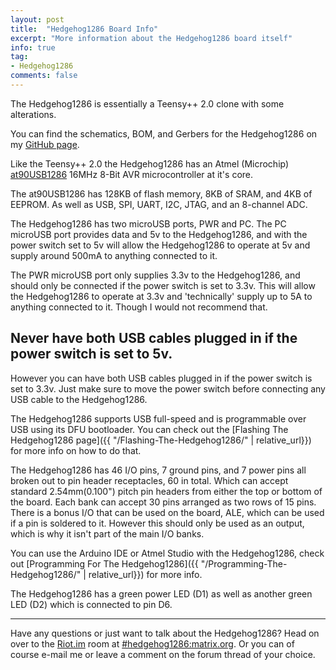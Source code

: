 ```yaml
---
layout: post
title:  "Hedgehog1286 Board Info"
excerpt: "More information about the Hedgehog1286 board itself"
info: true
tag:
- Hedgehog1286
comments: false
---
```


The Hedgehog1286 is essentially a Teensy++ 2.0 clone with some alterations.

You can find the schematics, BOM, and Gerbers for the Hedgehog1286 on my [GitHub page](https://github.com/Zeigren).

Like the Teensy++ 2.0 the Hedgehog1286 has an Atmel (Microchip) [at90USB1286](https://www.microchip.com/wwwproducts/en/AT90USB1286) 16MHz 8-Bit AVR microcontroller at it's core.

The at90USB1286 has 128KB of flash memory, 8KB of SRAM, and 4KB of EEPROM. As well as USB, SPI, UART, I2C, JTAG, and an 8-channel ADC.

The Hedgehog1286 has two microUSB ports, PWR and PC. The PC microUSB port provides data and 5v to the Hedgehog1286, and with the power switch set to 5v will allow the Hedgehog1286 to operate at 5v and supply around 500mA to anything connected to it.

The PWR microUSB port only supplies 3.3v to the Hedgehog1286, and should only be connected if the power switch is set to 3.3v. This will allow the Hedgehog1286 to operate at 3.3v and 'technically' supply up to 5A to anything connected to it. Though I would not recommend that.

## Never have both USB cables plugged in if the power switch is set to 5v.

However you can have both USB cables plugged in if the power switch is set to 3.3v. Just make sure to move the power switch before connecting any USB cable to the Hedgehog1286.

The Hedgehog1286 supports USB full-speed and is programmable over USB using its DFU bootloader. You can check out the [Flashing The Hedgehog1286 page]({{ "/Flashing-The-Hedgehog1286/" | relative_url}}) for more info on how to do that.

The Hedgehog1286 has 46 I/O pins, 7 ground pins, and 7 power pins all broken out to pin header receptacles, 60 in total. Which can accept standard 2.54mm(0.100") pitch pin headers from either the top or bottom of the board. Each bank can accept 30 pins arranged as two rows of 15 pins. There is a bonus I/O that can be used on the board, ALE, which can be used if a pin is soldered to it. However this should only be used as an output, which is why it isn't part of the main I/O banks.

You can use the Arduino IDE or Atmel Studio with the Hedgehog1286, check out [Programming For The Hedgehog1286]({{ "/Programming-The-Hedgehog1286/" | relative_url}}) for more info.

The Hedgehog1286 has a green power LED (D1) as well as another green LED (D2) which is connected to pin D6.  

---

Have any questions or just want to talk about the Hedgehog1286? Head on over to the [Riot.im](https://riot.im) room at [#hedgehog1286:matrix.org](https://riot.im/app/#/room/#hedgehog1286:matrix.org). Or you can of course e-mail me or leave a comment on the forum thread of your choice.
